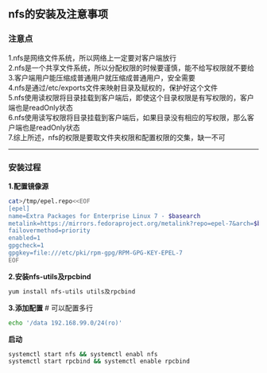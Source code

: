 ## nfs的安装及注意事项

### 注意点
1.nfs是网络文件系统，所以网络上一定要对客户端放行<br />
2.nfs是一个共享文件系统，所以分配权限的时候要谨慎，能不给写权限就不要给<br />
3.客户端用户能压缩成普通用户就压缩成普通用户，安全需要<br />
4.nfs是通过/etc/exports文件来映射目录及赋权的，保护好这个文件<br />
5.nfs使用读权限将目录挂载到客户端后，即使这个目录权限是有写权限的，客户端也是readOnly状态<br />
6.nfs使用读写权限将目录挂载到客户端后，如果目录没有相应的写权限，那么客户端也是readOnly状态<br />
7.综上所述，nfs的权限是要取文件夹权限和配置权限的交集，缺一不可<br />

---
### 安装过程
**1.配置镜像源**
```bash
cat>/tmp/epel.repo<<EOF
[epel]
name=Extra Packages for Enterprise Linux 7 - $basearch
metalink=https://mirrors.fedoraproject.org/metalink?repo=epel-7&arch=$basearch&infra=$infra&content=$contentdir
failovermethod=priority
enabled=1
gpgcheck=1
gpgkey=file:///etc/pki/rpm-gpg/RPM-GPG-KEY-EPEL-7
EOF
```

**2.安装nfs-utils及rpcbind**

```bash
yum install nfs-utils utils及rpcbind
```


**3.添加配置** # 可以配置多行
```bash
echo '/data 192.168.99.0/24(ro)'
```
**启动**
```bash
systemctl start nfs && systemctl enabl nfs
systemctl start rpcbind && systemctl enable rpcbind
```

